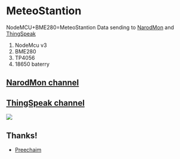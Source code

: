 # MeteoStantion
NodeMCU+BME280=MeteoStantion
Data sending to [NarodMon](https://narodmon.ru/) and [ThingSpeak](https://thingspeak.com/)

1. NodeMcu v3
2. BME280
3. TP4056
4. 18650 baterry

## [NarodMon channel](https://narodmon.ru/5879)
## [ThingSpeak channel](https://thingspeak.com/channels/398660)

![](https://i.imgur.com/JP7ZSv2.png)

## Thanks!
- [Preechaim](https://github.com/preechaim)
